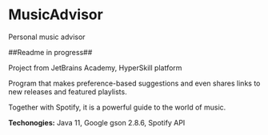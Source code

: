 # MusicAdvisor
Personal music advisor

##Readme in progress##

Project from JetBrains Academy, HyperSkill platform

Program that makes preference-based suggestions and even shares links to new releases and featured playlists.

Together with Spotify, it is a powerful guide to the world of music.

**Techonogies:** Java 11, Google gson 2.8.6, Spotify API
